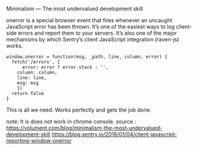 Minimalism — The most undervalued development skill

onerror is a special browser event that fires whenever an uncaught JavaScript error has been thrown. It’s one of the easiest ways to log client-side errors and report them to your servers. It’s also one of the major mechanisms by which Sentry’s client JavaScript integration (raven-js) works.

```
window.onerror = function(msg, _path, line, column, error) {
  fetch('/errors', {
      error: error ? error.stack : '',
	column: column,
	line: line,
	msg: msg
	})
  return false
}

```
This is all we need. Works perfectly and gets the job done.

note: It is does not work in chrome console.
source : https://volument.com/blog/minimalism-the-most-undervalued-development-skill
https://blog.sentry.io/2016/01/04/client-javascript-reporting-window-onerror
